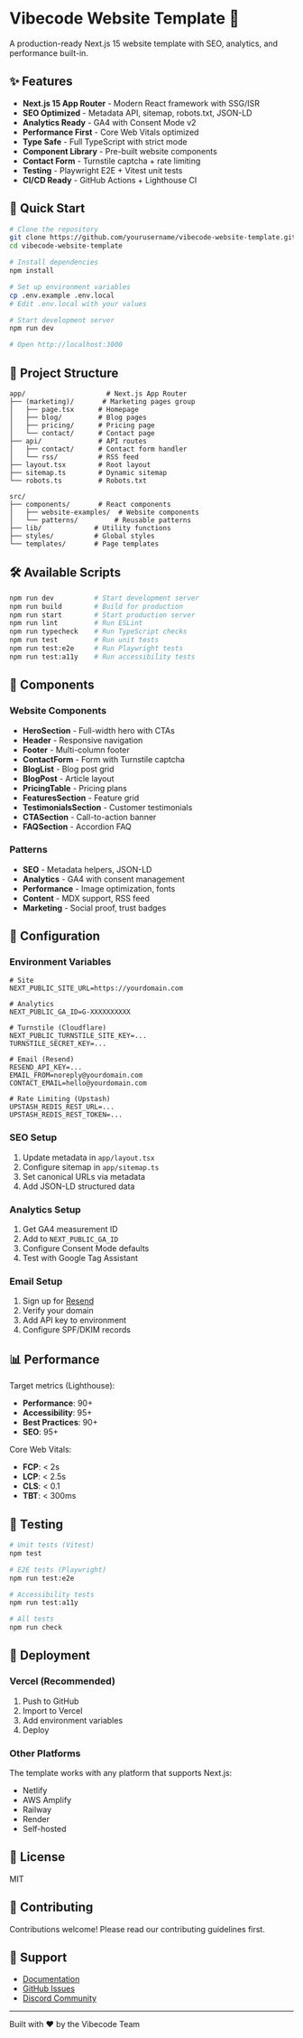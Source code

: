 # Vibecode Website Template 🚀

A production-ready Next.js 15 website template with SEO, analytics, and performance built-in.

## ✨ Features

- **Next.js 15 App Router** - Modern React framework with SSG/ISR
- **SEO Optimized** - Metadata API, sitemap, robots.txt, JSON-LD
- **Analytics Ready** - GA4 with Consent Mode v2
- **Performance First** - Core Web Vitals optimized
- **Type Safe** - Full TypeScript with strict mode
- **Component Library** - Pre-built website components
- **Contact Form** - Turnstile captcha + rate limiting
- **Testing** - Playwright E2E + Vitest unit tests
- **CI/CD Ready** - GitHub Actions + Lighthouse CI

## 🚀 Quick Start

```bash
# Clone the repository
git clone https://github.com/yourusername/vibecode-website-template.git
cd vibecode-website-template

# Install dependencies
npm install

# Set up environment variables
cp .env.example .env.local
# Edit .env.local with your values

# Start development server
npm run dev

# Open http://localhost:3000
```

## 📁 Project Structure

```
app/                    # Next.js App Router
├── (marketing)/       # Marketing pages group
│   ├── page.tsx      # Homepage
│   ├── blog/         # Blog pages
│   ├── pricing/      # Pricing page
│   └── contact/      # Contact page
├── api/              # API routes
│   ├── contact/      # Contact form handler
│   └── rss/          # RSS feed
├── layout.tsx        # Root layout
├── sitemap.ts        # Dynamic sitemap
└── robots.ts         # Robots.txt

src/
├── components/       # React components
│   ├── website-examples/  # Website components
│   └── patterns/         # Reusable patterns
├── lib/             # Utility functions
├── styles/          # Global styles
└── templates/       # Page templates
```

## 🛠 Available Scripts

```bash
npm run dev          # Start development server
npm run build        # Build for production
npm run start        # Start production server
npm run lint         # Run ESLint
npm run typecheck    # Run TypeScript checks
npm run test         # Run unit tests
npm run test:e2e     # Run Playwright tests
npm run test:a11y    # Run accessibility tests
```

## 🎨 Components

### Website Components

- **HeroSection** - Full-width hero with CTAs
- **Header** - Responsive navigation
- **Footer** - Multi-column footer
- **ContactForm** - Form with Turnstile captcha
- **BlogList** - Blog post grid
- **BlogPost** - Article layout
- **PricingTable** - Pricing plans
- **FeaturesSection** - Feature grid
- **TestimonialsSection** - Customer testimonials
- **CTASection** - Call-to-action banner
- **FAQSection** - Accordion FAQ

### Patterns

- **SEO** - Metadata helpers, JSON-LD
- **Analytics** - GA4 with consent management
- **Performance** - Image optimization, fonts
- **Content** - MDX support, RSS feed
- **Marketing** - Social proof, trust badges

## 🔧 Configuration

### Environment Variables

```env
# Site
NEXT_PUBLIC_SITE_URL=https://yourdomain.com

# Analytics
NEXT_PUBLIC_GA_ID=G-XXXXXXXXXX

# Turnstile (Cloudflare)
NEXT_PUBLIC_TURNSTILE_SITE_KEY=...
TURNSTILE_SECRET_KEY=...

# Email (Resend)
RESEND_API_KEY=...
EMAIL_FROM=noreply@yourdomain.com
CONTACT_EMAIL=hello@yourdomain.com

# Rate Limiting (Upstash)
UPSTASH_REDIS_REST_URL=...
UPSTASH_REDIS_REST_TOKEN=...
```

### SEO Setup

1. Update metadata in `app/layout.tsx`
2. Configure sitemap in `app/sitemap.ts`
3. Set canonical URLs via metadata
4. Add JSON-LD structured data

### Analytics Setup

1. Get GA4 measurement ID
2. Add to `NEXT_PUBLIC_GA_ID`
3. Configure Consent Mode defaults
4. Test with Google Tag Assistant

### Email Setup

1. Sign up for [Resend](https://resend.com)
2. Verify your domain
3. Add API key to environment
4. Configure SPF/DKIM records

## 📊 Performance

Target metrics (Lighthouse):

- **Performance**: 90+
- **Accessibility**: 95+
- **Best Practices**: 90+
- **SEO**: 95+

Core Web Vitals:

- **FCP**: < 2s
- **LCP**: < 2.5s
- **CLS**: < 0.1
- **TBT**: < 300ms

## 🧪 Testing

```bash
# Unit tests (Vitest)
npm test

# E2E tests (Playwright)
npm run test:e2e

# Accessibility tests
npm run test:a11y

# All tests
npm run check
```

## 🚀 Deployment

### Vercel (Recommended)

1. Push to GitHub
2. Import to Vercel
3. Add environment variables
4. Deploy

### Other Platforms

The template works with any platform that supports Next.js:

- Netlify
- AWS Amplify
- Railway
- Render
- Self-hosted

## 📝 License

MIT

## 🤝 Contributing

Contributions welcome! Please read our contributing guidelines first.

## 💬 Support

- [Documentation](https://docs.vibecode.com)
- [GitHub Issues](https://github.com/yourusername/vibecode-website-template/issues)
- [Discord Community](https://discord.gg/vibecode)

---

Built with ❤️ by the Vibecode Team